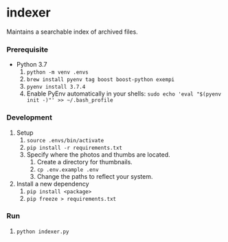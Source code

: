 # indexer
Maintains a searchable index of archived files.

### Prerequisite

* Python 3.7
   1. `python -m venv .envs`
   2. `brew install pyenv tag boost boost-python exempi`
   3. `pyenv install 3.7.4`
   4. Enable PyEnv automatically in your shells: `sudo echo 'eval "$(pyenv init -)"' >> ~/.bash_profile`

### Development

1. Setup
    1. `source .envs/bin/activate`
    2. `pip install -r requirements.txt`
    3. Specify where the photos and thumbs are located.
       1. Create a directory for thumbnails.
       2. `cp .env.example .env`
       3. Change the paths to reflect your system.
2. Install a new dependency
   1. `pip install <package>`
   2. `pip freeze > requirements.txt`

### Run

1. `python indexer.py`
